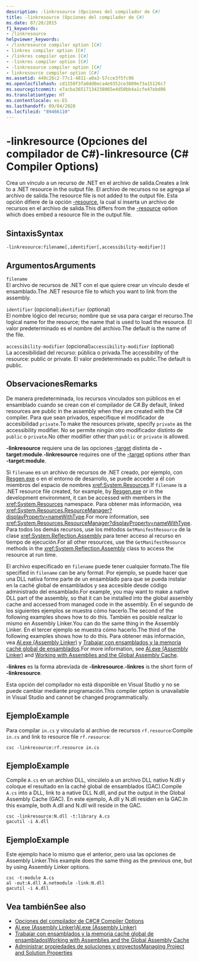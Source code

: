```yaml
---
description: -linkresource (Opciones del compilador de C#)
title: -linkresource (Opciones del compilador de C#)
ms.date: 07/20/2015
f1_keywords:
- /linkresource
helpviewer_keywords:
- /linkresource compiler option [C#]
- linkres compiler option [C#]
- /linkres compiler option [C#]
- -linkres compiler option [C#]
- -linkresource compiler option [C#]
- linkresource compiler option [C#]
ms.assetid: 440c26c2-77c1-4811-a0a3-57cce3f5fc96
ms.openlocfilehash: cd1150f3fa0dd0eca4e9352ce3809e73a15126c7
ms.sourcegitcommit: e7acba36517134238065e4d50bb4a1cfe47ebd06
ms.translationtype: HT
ms.contentlocale: es-ES
ms.lasthandoff: 09/04/2020
ms.locfileid: "89466110"
---
```

# <a name="-linkresource-c-compiler-options"></a><span data-ttu-id="f93a9-103">-linkresource (Opciones del compilador de C#)</span><span class="sxs-lookup"><span data-stu-id="f93a9-103">-linkresource (C# Compiler Options)</span></span>
<span data-ttu-id="f93a9-104">Crea un vínculo a un recurso de .NET en el archivo de salida.</span><span class="sxs-lookup"><span data-stu-id="f93a9-104">Creates a link to a .NET resource in the output file.</span></span> <span data-ttu-id="f93a9-105">El archivo de recursos no se agrega al archivo de salida.</span><span class="sxs-lookup"><span data-stu-id="f93a9-105">The resource file is not added to the output file.</span></span> <span data-ttu-id="f93a9-106">Esta opción difiere de la opción [-resource](./resource-compiler-option.md), la cual sí inserta un archivo de recursos en el archivo de salida.</span><span class="sxs-lookup"><span data-stu-id="f93a9-106">This differs from the [-resource](./resource-compiler-option.md) option which does embed a resource file in the output file.</span></span>  
  
## <a name="syntax"></a><span data-ttu-id="f93a9-107">Sintaxis</span><span class="sxs-lookup"><span data-stu-id="f93a9-107">Syntax</span></span>  
  
```console  
-linkresource:filename[,identifier[,accessibility-modifier]]  
```  
  
## <a name="arguments"></a><span data-ttu-id="f93a9-108">Argumentos</span><span class="sxs-lookup"><span data-stu-id="f93a9-108">Arguments</span></span>  
 `filename`  
 <span data-ttu-id="f93a9-109">El archivo de recursos de .NET con el que quiere crear un vínculo desde el ensamblado.</span><span class="sxs-lookup"><span data-stu-id="f93a9-109">The .NET resource file to which you want to link from the assembly.</span></span>  
  
 <span data-ttu-id="f93a9-110">`identifier` (opcional)</span><span class="sxs-lookup"><span data-stu-id="f93a9-110">`identifier` (optional)</span></span>  
 <span data-ttu-id="f93a9-111">El nombre lógico del recurso; nombre que se usa para cargar el recurso.</span><span class="sxs-lookup"><span data-stu-id="f93a9-111">The logical name for the resource; the name that is used to load the resource.</span></span> <span data-ttu-id="f93a9-112">El valor predeterminado es el nombre del archivo.</span><span class="sxs-lookup"><span data-stu-id="f93a9-112">The default is the name of the file.</span></span>  
  
 <span data-ttu-id="f93a9-113">`accessibility-modifier` (opcional)</span><span class="sxs-lookup"><span data-stu-id="f93a9-113">`accessibility-modifier` (optional)</span></span>  
 <span data-ttu-id="f93a9-114">La accesibilidad del recurso: pública o privada.</span><span class="sxs-lookup"><span data-stu-id="f93a9-114">The accessibility of the resource: public or private.</span></span> <span data-ttu-id="f93a9-115">El valor predeterminado es public.</span><span class="sxs-lookup"><span data-stu-id="f93a9-115">The default is public.</span></span>  
  
## <a name="remarks"></a><span data-ttu-id="f93a9-116">Observaciones</span><span class="sxs-lookup"><span data-stu-id="f93a9-116">Remarks</span></span>  
 <span data-ttu-id="f93a9-117">De manera predeterminada, los recursos vinculados son públicos en el ensamblado cuando se crean con el compilador de C#.</span><span class="sxs-lookup"><span data-stu-id="f93a9-117">By default, linked resources are public in the assembly when they are created with the C# compiler.</span></span> <span data-ttu-id="f93a9-118">Para que sean privados, especifique el modificador de accesibilidad `private`.</span><span class="sxs-lookup"><span data-stu-id="f93a9-118">To make the resources private, specify `private` as the accessibility modifier.</span></span> <span data-ttu-id="f93a9-119">No se permite ningún otro modificador distinto de `public` o `private`.</span><span class="sxs-lookup"><span data-stu-id="f93a9-119">No other modifier other than `public` or `private` is allowed.</span></span>  
  
 <span data-ttu-id="f93a9-120">**-linkresource** requiere una de las opciones [-target](./target-compiler-option.md) distinta de **-target:module**.</span><span class="sxs-lookup"><span data-stu-id="f93a9-120">**-linkresource** requires one of the [-target](./target-compiler-option.md) options other than **-target:module**.</span></span>  
  
 <span data-ttu-id="f93a9-121">Si `filename` es un archivo de recursos de .NET creado, por ejemplo, con [Resgen.exe](../../../framework/tools/resgen-exe-resource-file-generator.md) o en el entorno de desarrollo, se puede acceder a él con miembros del espacio de nombres <xref:System.Resources>.</span><span class="sxs-lookup"><span data-stu-id="f93a9-121">If `filename` is a .NET resource file created, for example, by [Resgen.exe](../../../framework/tools/resgen-exe-resource-file-generator.md) or in the development environment, it can be accessed with members in the <xref:System.Resources> namespace.</span></span> <span data-ttu-id="f93a9-122">Para obtener más información, vea <xref:System.Resources.ResourceManager?displayProperty=nameWithType>.</span><span class="sxs-lookup"><span data-stu-id="f93a9-122">For more information, see <xref:System.Resources.ResourceManager?displayProperty=nameWithType>.</span></span> <span data-ttu-id="f93a9-123">Para todos los demás recursos, use los métodos `GetManifestResource` de la clase <xref:System.Reflection.Assembly> para tener acceso al recurso en tiempo de ejecución.</span><span class="sxs-lookup"><span data-stu-id="f93a9-123">For all other resources, use the `GetManifestResource` methods in the <xref:System.Reflection.Assembly> class to access the resource at run time.</span></span>  
  
 <span data-ttu-id="f93a9-124">El archivo especificado en `filename` puede tener cualquier formato.</span><span class="sxs-lookup"><span data-stu-id="f93a9-124">The file specified in `filename` can be any format.</span></span> <span data-ttu-id="f93a9-125">Por ejemplo, se puede hacer que una DLL nativa forme parte de un ensamblado para que se pueda instalar en la caché global de ensamblados y sea accesible desde código administrado del ensamblado.</span><span class="sxs-lookup"><span data-stu-id="f93a9-125">For example, you may want to make a native DLL part of the assembly, so that it can be installed into the global assembly cache and accessed from managed code in the assembly.</span></span> <span data-ttu-id="f93a9-126">En el segundo de los siguientes ejemplos se muestra cómo hacerlo.</span><span class="sxs-lookup"><span data-stu-id="f93a9-126">The second of the following examples shows how to do this.</span></span> <span data-ttu-id="f93a9-127">También es posible realizar lo mismo en Assembly Linker.</span><span class="sxs-lookup"><span data-stu-id="f93a9-127">You can do the same thing in the Assembly Linker.</span></span> <span data-ttu-id="f93a9-128">En el tercer ejemplo se muestra cómo hacerlo.</span><span class="sxs-lookup"><span data-stu-id="f93a9-128">The third of the following examples shows how to do this.</span></span> <span data-ttu-id="f93a9-129">Para obtener más información, vea [Al.exe (Assembly Linker)](../../../framework/tools/al-exe-assembly-linker.md) y [Trabajar con ensamblados y la memoria caché global de ensamblados](../../../framework/app-domains/working-with-assemblies-and-the-gac.md).</span><span class="sxs-lookup"><span data-stu-id="f93a9-129">For more information, see [Al.exe (Assembly Linker)](../../../framework/tools/al-exe-assembly-linker.md) and [Working with Assemblies and the Global Assembly Cache](../../../framework/app-domains/working-with-assemblies-and-the-gac.md).</span></span>  
  
 <span data-ttu-id="f93a9-130">**-linkres** es la forma abreviada de **-linkresource**.</span><span class="sxs-lookup"><span data-stu-id="f93a9-130">**-linkres** is the short form of **-linkresource**.</span></span>  
  
 <span data-ttu-id="f93a9-131">Esta opción del compilador no está disponible en Visual Studio y no se puede cambiar mediante programación.</span><span class="sxs-lookup"><span data-stu-id="f93a9-131">This compiler option is unavailable in Visual Studio and cannot be changed programmatically.</span></span>  
  
## <a name="example"></a><span data-ttu-id="f93a9-132">Ejemplo</span><span class="sxs-lookup"><span data-stu-id="f93a9-132">Example</span></span>  
 <span data-ttu-id="f93a9-133">Para compilar `in.cs` y vincularlo al archivo de recursos `rf.resource`:</span><span class="sxs-lookup"><span data-stu-id="f93a9-133">Compile `in.cs` and link to resource file `rf.resource`:</span></span>  
  
```console  
csc -linkresource:rf.resource in.cs  
```  
  
## <a name="example"></a><span data-ttu-id="f93a9-134">Ejemplo</span><span class="sxs-lookup"><span data-stu-id="f93a9-134">Example</span></span>  
 <span data-ttu-id="f93a9-135">Compile `A.cs` en un archivo DLL, vincúlelo a un archivo DLL nativo N.dll y coloque el resultado en la caché global de ensamblados (GAC).</span><span class="sxs-lookup"><span data-stu-id="f93a9-135">Compile `A.cs` into a DLL, link to a native DLL N.dll, and put the output in the Global Assembly Cache (GAC).</span></span> <span data-ttu-id="f93a9-136">En este ejemplo, A.dll y N.dll residen en la GAC.</span><span class="sxs-lookup"><span data-stu-id="f93a9-136">In this example, both A.dll and N.dll will reside in the GAC.</span></span>  
  
```console  
csc -linkresource:N.dll -t:library A.cs  
gacutil -i A.dll  
```  
  
## <a name="example"></a><span data-ttu-id="f93a9-137">Ejemplo</span><span class="sxs-lookup"><span data-stu-id="f93a9-137">Example</span></span>  
 <span data-ttu-id="f93a9-138">Este ejemplo hace lo mismo que el anterior, pero usa las opciones de Assembly Linker.</span><span class="sxs-lookup"><span data-stu-id="f93a9-138">This example does the same thing as the previous one, but by using Assembly Linker options.</span></span>  
  
```console  
csc -t:module A.cs  
al -out:A.dll A.netmodule -link:N.dll
gacutil -i A.dll  
```  
  
## <a name="see-also"></a><span data-ttu-id="f93a9-139">Vea también</span><span class="sxs-lookup"><span data-stu-id="f93a9-139">See also</span></span>

- [<span data-ttu-id="f93a9-140">Opciones del compilador de C#</span><span class="sxs-lookup"><span data-stu-id="f93a9-140">C# Compiler Options</span></span>](./index.md)
- [<span data-ttu-id="f93a9-141">Al.exe (Assembly Linker)</span><span class="sxs-lookup"><span data-stu-id="f93a9-141">Al.exe (Assembly Linker)</span></span>](../../../framework/tools/al-exe-assembly-linker.md)
- [<span data-ttu-id="f93a9-142">Trabajar con ensamblados y la memoria caché global de ensamblados</span><span class="sxs-lookup"><span data-stu-id="f93a9-142">Working with Assemblies and the Global Assembly Cache</span></span>](../../../framework/app-domains/working-with-assemblies-and-the-gac.md)
- [<span data-ttu-id="f93a9-143">Administrar propiedades de soluciones y proyectos</span><span class="sxs-lookup"><span data-stu-id="f93a9-143">Managing Project and Solution Properties</span></span>](/visualstudio/ide/managing-project-and-solution-properties)
